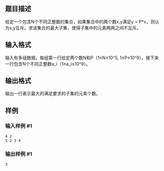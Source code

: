 ## 题目描述

给定一个包含N个不同正整数的集合，如果集合中的两个数x,y满足y = P*x，则认为x,y互斥。求该集合的最大子集，使得子集中的元素两两之间不互斥。

## 输入格式

输入有多组数据，每组第一行给定两个数N和P（1≤N≤10^5, 1≤P≤10^9）。接下来一行包含N个不同正整数a_i（1≤a_i≤10^9）。

## 输出格式

输出一行表示最大的满足要求的子集的元素个数。

## 样例

### 输入样例 #1
```
4 2
1 2 3 4
```

### 输出样例 #1
```
3
```
